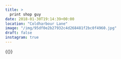 ```yaml
---
title: >
  print shop guy
date: 2018-01-30T19:14:39+00:00
location: "Coldharbour Lane"
image: "/img/95df0e2b27932c4d268481f2bc0f4960.jpg"
draft: false
instagram: true
---
```


{{<photo src="/img/95df0e2b27932c4d268481f2bc0f4960.jpg">}}
